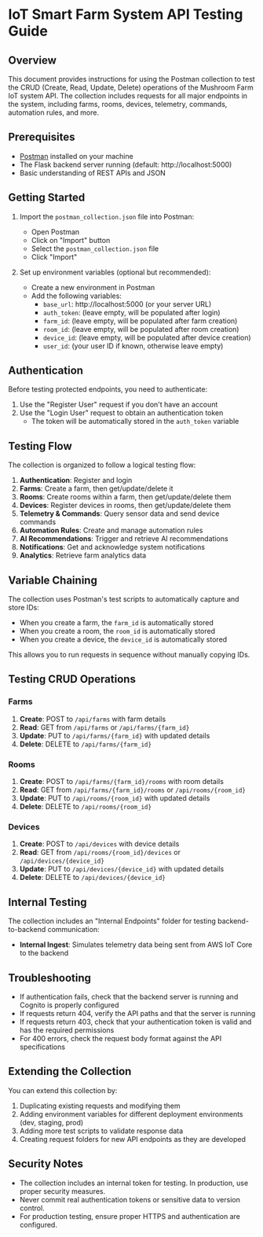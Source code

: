 # IoT Smart Farm System API Testing Guide

## Overview

This document provides instructions for using the Postman collection to test the CRUD (Create, Read, Update, Delete) operations of the Mushroom Farm IoT system API. The collection includes requests for all major endpoints in the system, including farms, rooms, devices, telemetry, commands, automation rules, and more.

## Prerequisites

- [Postman](https://www.postman.com/downloads/) installed on your machine
- The Flask backend server running (default: http://localhost:5000)
- Basic understanding of REST APIs and JSON

## Getting Started

1. Import the `postman_collection.json` file into Postman:
   - Open Postman
   - Click on "Import" button
   - Select the `postman_collection.json` file
   - Click "Import"

2. Set up environment variables (optional but recommended):
   - Create a new environment in Postman
   - Add the following variables:
     - `base_url`: http://localhost:5000 (or your server URL)
     - `auth_token`: (leave empty, will be populated after login)
     - `farm_id`: (leave empty, will be populated after farm creation)
     - `room_id`: (leave empty, will be populated after room creation)
     - `device_id`: (leave empty, will be populated after device creation)
     - `user_id`: (your user ID if known, otherwise leave empty)

## Authentication

Before testing protected endpoints, you need to authenticate:

1. Use the "Register User" request if you don't have an account
2. Use the "Login User" request to obtain an authentication token
   - The token will be automatically stored in the `auth_token` variable

## Testing Flow

The collection is organized to follow a logical testing flow:

1. **Authentication**: Register and login
2. **Farms**: Create a farm, then get/update/delete it
3. **Rooms**: Create rooms within a farm, then get/update/delete them
4. **Devices**: Register devices in rooms, then get/update/delete them
5. **Telemetry & Commands**: Query sensor data and send device commands
6. **Automation Rules**: Create and manage automation rules
7. **AI Recommendations**: Trigger and retrieve AI recommendations
8. **Notifications**: Get and acknowledge system notifications
9. **Analytics**: Retrieve farm analytics data

## Variable Chaining

The collection uses Postman's test scripts to automatically capture and store IDs:

- When you create a farm, the `farm_id` is automatically stored
- When you create a room, the `room_id` is automatically stored
- When you create a device, the `device_id` is automatically stored

This allows you to run requests in sequence without manually copying IDs.

## Testing CRUD Operations

### Farms

1. **Create**: POST to `/api/farms` with farm details
2. **Read**: GET from `/api/farms` or `/api/farms/{farm_id}`
3. **Update**: PUT to `/api/farms/{farm_id}` with updated details
4. **Delete**: DELETE to `/api/farms/{farm_id}`

### Rooms

1. **Create**: POST to `/api/farms/{farm_id}/rooms` with room details
2. **Read**: GET from `/api/farms/{farm_id}/rooms` or `/api/rooms/{room_id}`
3. **Update**: PUT to `/api/rooms/{room_id}` with updated details
4. **Delete**: DELETE to `/api/rooms/{room_id}`

### Devices

1. **Create**: POST to `/api/devices` with device details
2. **Read**: GET from `/api/rooms/{room_id}/devices` or `/api/devices/{device_id}`
3. **Update**: PUT to `/api/devices/{device_id}` with updated details
4. **Delete**: DELETE to `/api/devices/{device_id}`

## Internal Testing

The collection includes an "Internal Endpoints" folder for testing backend-to-backend communication:

- **Internal Ingest**: Simulates telemetry data being sent from AWS IoT Core to the backend

## Troubleshooting

- If authentication fails, check that the backend server is running and Cognito is properly configured
- If requests return 404, verify the API paths and that the server is running
- If requests return 403, check that your authentication token is valid and has the required permissions
- For 400 errors, check the request body format against the API specifications

## Extending the Collection

You can extend this collection by:

1. Duplicating existing requests and modifying them
2. Adding environment variables for different deployment environments (dev, staging, prod)
3. Adding more test scripts to validate response data
4. Creating request folders for new API endpoints as they are developed

## Security Notes

- The collection includes an internal token for testing. In production, use proper security measures.
- Never commit real authentication tokens or sensitive data to version control.
- For production testing, ensure proper HTTPS and authentication are configured.